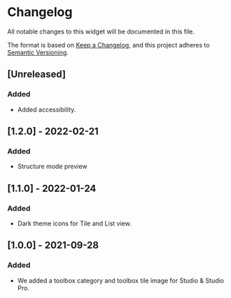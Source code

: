 # Changelog

All notable changes to this widget will be documented in this file.

The format is based on [Keep a Changelog](https://keepachangelog.com/en/1.0.0/), and this project adheres to [Semantic Versioning](https://semver.org/spec/v2.0.0.html).

## [Unreleased]

### Added

-   Added accessibility.

## [1.2.0] - 2022-02-21

### Added

-   Structure mode preview

## [1.1.0] - 2022-01-24

### Added

-   Dark theme icons for Tile and List view.

## [1.0.0] - 2021-09-28

### Added

-   We added a toolbox category and toolbox tile image for Studio & Studio Pro.
